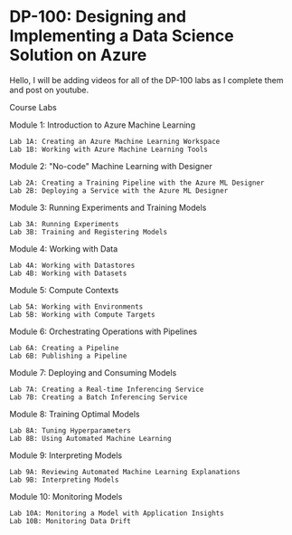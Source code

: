 DP-100: Designing and Implementing a Data Science Solution on Azure
======================================================================
Hello, I will be adding videos for all of the DP-100 labs as I complete them and post on youtube.

Course Labs

Module 1: Introduction to Azure Machine Learning

    Lab 1A: Creating an Azure Machine Learning Workspace
    Lab 1B: Working with Azure Machine Learning Tools

Module 2: "No-code" Machine Learning with Designer

    Lab 2A: Creating a Training Pipeline with the Azure ML Designer
    Lab 2B: Deploying a Service with the Azure ML Designer

Module 3: Running Experiments and Training Models

    Lab 3A: Running Experiments
    Lab 3B: Training and Registering Models

Module 4: Working with Data

    Lab 4A: Working with Datastores
    Lab 4B: Working with Datasets

Module 5: Compute Contexts

    Lab 5A: Working with Environments
    Lab 5B: Working with Compute Targets

Module 6: Orchestrating Operations with Pipelines

    Lab 6A: Creating a Pipeline
    Lab 6B: Publishing a Pipeline

Module 7: Deploying and Consuming Models

    Lab 7A: Creating a Real-time Inferencing Service
    Lab 7B: Creating a Batch Inferencing Service

Module 8: Training Optimal Models

    Lab 8A: Tuning Hyperparameters
    Lab 8B: Using Automated Machine Learning

Module 9: Interpreting Models

    Lab 9A: Reviewing Automated Machine Learning Explanations
    Lab 9B: Interpreting Models

Module 10: Monitoring Models

    Lab 10A: Monitoring a Model with Application Insights
    Lab 10B: Monitoring Data Drift
